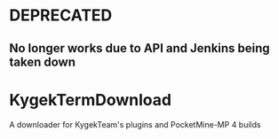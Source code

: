 # DEPRECATED
## No longer works due to API and Jenkins being taken down

# KygekTermDownload
A downloader for KygekTeam's plugins and PocketMine-MP 4 builds
